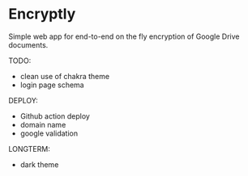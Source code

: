 # Encryptly

Simple web app for end-to-end on the fly encryption of Google Drive documents.

TODO:
- clean use of chakra theme
- login page schema

DEPLOY:
- Github action deploy
- domain name
- google validation

LONGTERM:
- dark theme